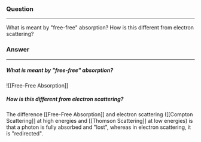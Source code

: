 ### Question
---
What is meant by "free-free" absorption? How is this different from electron scattering?

### Answer
---
##### What is meant by "free-free" absorption?

![[Free-Free Absorption]]

##### How is this different from electron scattering?

The difference [[Free-Free Absorption]] and electron scattering ([[Compton Scattering]] at high energies and [[Thomson Scattering]] at low energies) is that a photon is fully absorbed and "lost", whereas in electron scattering, it is "redirected".